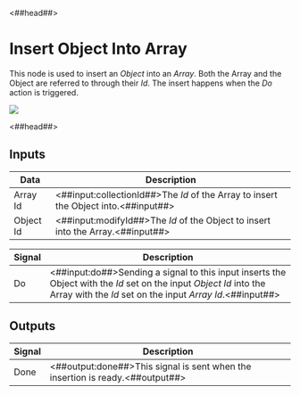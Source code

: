 <##head##>

# Insert Object Into Array

This node is used to insert an _Object_ into an _Array_. Both the Array and the Object are referred to through their _Id_. The insert happens when the _Do_ action is triggered.

<div class="ndl-image-with-background l">

![](/nodes/data/array/insert-into-array/insert-object-into-array.png)

</div>

<##head##>

## Inputs

| Data                                    | Description                                                                         |
| --------------------------------------- | ----------------------------------------------------------------------------------- |
| <span class="ndl-data">Array Id</span>  | <##input:collectionId##>The _Id_ of the Array to insert the Object into.<##input##> |
| <span class="ndl-data">Object Id</span> | <##input:modifyId##>The _Id_ of the Object to insert into the Array.<##input##>     |

| Signal                             | Description                                                                                                                                                                     |
| ---------------------------------- | ------------------------------------------------------------------------------------------------------------------------------------------------------------------------------- |
| <span class="ndl-signal">Do</span> | <##input:do##>Sending a signal to this input inserts the Object with the _Id_ set on the input _Object Id_ into the Array with the _Id_ set on the input _Array Id_.<##input##> |

## Outputs

| Signal                               | Description                                                                   |
| ------------------------------------ | ----------------------------------------------------------------------------- |
| <span class="ndl-signal">Done</span> | <##output:done##>This signal is sent when the insertion is ready.<##output##> |
